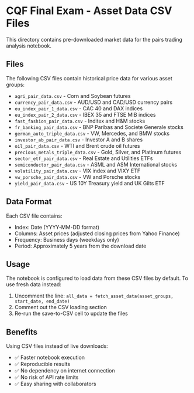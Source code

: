 # CQF Final Exam - Asset Data CSV Files

This directory contains pre-downloaded market data for the pairs trading analysis notebook.

## Files

The following CSV files contain historical price data for various asset groups:

- `agri_pair_data.csv` - Corn and Soybean futures
- `currency_pair_data.csv` - AUD/USD and CAD/USD currency pairs
- `eu_index_pair_1_data.csv` - CAC 40 and DAX indices
- `eu_index_pair_2_data.csv` - IBEX 35 and FTSE MIB indices
- `fast_fashion_pair_data.csv` - Inditex and H&M stocks
- `fr_banking_pair_data.csv` - BNP Paribas and Societe Generale stocks
- `german_auto_triple_data.csv` - VW, Mercedes, and BMW stocks
- `investor_ab_pair_data.csv` - Investor A and B shares
- `oil_pair_data.csv` - WTI and Brent crude oil futures
- `precious_metals_triple_data.csv` - Gold, Silver, and Platinum futures
- `sector_etf_pair_data.csv` - Real Estate and Utilities ETFs
- `semiconductor_pair_data.csv` - ASML and ASM International stocks
- `volatility_pair_data.csv` - VIX index and VIXY ETF
- `vw_porsche_pair_data.csv` - VW and Porsche stocks
- `yield_pair_data.csv` - US 10Y Treasury yield and UK Gilts ETF

## Data Format

Each CSV file contains:
- Index: Date (YYYY-MM-DD format)
- Columns: Asset prices (adjusted closing prices from Yahoo Finance)
- Frequency: Business days (weekdays only)
- Period: Approximately 5 years from the download date

## Usage

The notebook is configured to load data from these CSV files by default. To use fresh data instead:

1. Uncomment the line: `all_data = fetch_asset_data(asset_groups, start_date, end_date)`
2. Comment out the CSV loading section
3. Re-run the save-to-CSV cell to update the files

## Benefits

Using CSV files instead of live downloads:
- ✅ Faster notebook execution
- ✅ Reproducible results
- ✅ No dependency on internet connection
- ✅ No risk of API rate limits
- ✅ Easy sharing with collaborators
